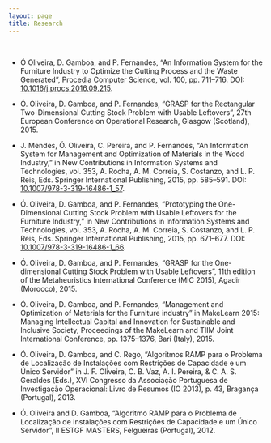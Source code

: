 ```yaml
---
layout: page
title: Research
---
```


&nbsp;

* Ó Oliveira, D. Gamboa, and P. Fernandes, “An Information System for the Furniture Industry to Optimize the Cutting Process and the Waste Generated”, Procedia Computer Science, vol. 100, pp. 711–716. DOI: [10.1016/j.procs.2016.09.215](https://doi.org/10.1016/j.procs.2016.09.215).

* Ó. Oliveira, D. Gamboa, and P. Fernandes, “GRASP for the Rectangular Two-Dimensional Cutting Stock Problem with Usable Leftovers”, 27th European Conference on Operational Research, Glasgow (Scotland), 2015.

* J. Mendes, Ó. Oliveira, C. Pereira, and P. Fernandes, “An Information System for Management and Optimization of Materials in the Wood Industry,” in New Contributions in Information Systems and Technologies, vol. 353, A. Rocha, A. M. Correia, S. Costanzo, and L. P. Reis, Eds. Springer International Publishing, 2015, pp. 585–591. DOI: [10.1007/978-3-319-16486-1_57](https://doi.org/10.1007/978-3-319-16486-1_57).

* Ó. Oliveira, D. Gamboa, and P. Fernandes, “Prototyping the One-Dimensional Cutting Stock Problem with Usable Leftovers for the Furniture Industry,” in New Contributions in Information Systems and Technologies, vol. 353, A. Rocha, A. M. Correia, S. Costanzo, and L. P. Reis, Eds. Springer International Publishing, 2015, pp. 671–677. DOI: [10.1007/978-3-319-16486-1_66](https://doi.org/10.1007/978-3-319-16486-1_66).

* Ó. Oliveira, D. Gamboa, and P. Fernandes, “GRASP for the One-dimensional Cutting Stock Problem with Usable Leftovers”, 11th edition of the Metaheuristics International Conference (MIC 2015), Agadir (Morocco), 2015.

* Ó. Oliveira, D. Gamboa, and P. Fernandes, “Management and Optimization of Materials for the Furniture industry” in MakeLearn 2015: Managing Intellectual Capital and Innovation for Sustainable and Inclusive Society, Proceedings of the MakeLearn and TIIM Joint International Conference, pp. 1375–1376, Bari (Italy), 2015.

* Ó. Oliveira, D. Gamboa, and C. Rego, “Algoritmos RAMP para o Problema de Localização de Instalações com Restrições de Capacidade e um Único Servidor” in J. F. Oliveira, C. B. Vaz, A. I. Pereira, & C. A. S. Geraldes (Eds.), XVI Congresso da Associação Portuguesa de Investigação Operacional: Livro de Resumos (IO 2013), p. 43, Bragança (Portugal), 2013.

* Ó. Oliveira and D. Gamboa, “Algoritmo RAMP para o Problema de Localização de Instalações com Restrições de Capacidade e um Único Servidor”, II ESTGF MASTERS, Felgueiras (Portugal), 2012.